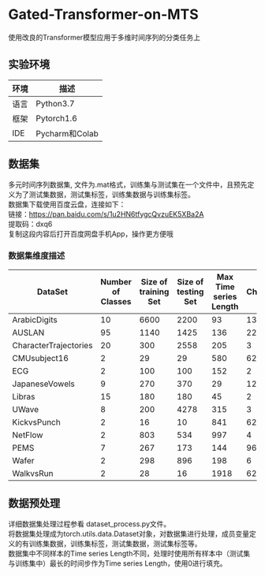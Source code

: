 # Gated-Transformer-on-MTS
使用改良的Transformer模型应用于多维时间序列的分类任务上

## 实验环境
环境|描述|
---|---------|
语言|Python3.7|
框架|Pytorch1.6|
IDE|Pycharm和Colab|

## 数据集
多元时间序列数据集, 文件为.mat格式，训练集与测试集在一个文件中，且预先定义为了测试集数据，测试集标签，训练集数据与训练集标签。 <br>
数据集下载使用百度云盘，连接如下：<br>
  链接：https://pan.baidu.com/s/1u2HN6tfygcQvzuEK5XBa2A <br> 
  提取码：dxq6 <br>
  复制这段内容后打开百度网盘手机App，操作更方便哦<br>
### 数据集维度描述
DataSet|Number of Classes|Size of training Set|Size of testing Set|Max Time series Length|Channel|
-------|-----------------|--------------------|-------------------|----------------------|-------|
ArabicDigits|10|6600|2200|93|13|
AUSLAN|95|1140|1425|136|22|
CharacterTrajectories|20|300|2558|205|3|
CMUsubject16|2|29|29|580|62|
ECG|2|100|100|152|2|
JapaneseVowels|9|270|370|29|12|
Libras|15|180|180|45|2|
UWave|8|200|4278|315|3|
KickvsPunch|2|16|10|841|62|
NetFlow|2|803|534|997|4|
PEMS|7|267|173|144|963|
Wafer|2|298|896|198|6|
WalkvsRun|2|28|16|1918|62|
 
## 数据预处理
详细数据集处理过程参看 dataset_process.py文件。<br>
将数据集处理成为torch.utils.data.Dataset对象，对数据集进行处理，成员变量定义的有训练集数据，训练集标签，测试集数据，测试集标签等。<br>
数据集中不同样本的Time series Length不同，处理时使用所有样本中（测试集与训练集中）最长的时间步作为Time series Length，使用0进行填充。<br>

